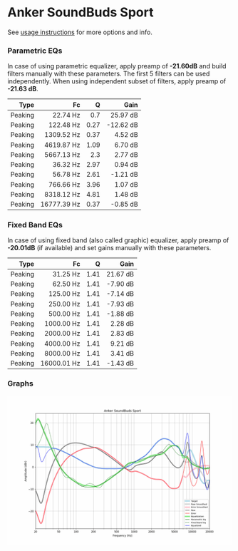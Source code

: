 # Anker SoundBuds Sport
See [usage instructions](https://github.com/jaakkopasanen/AutoEq#usage) for more options and info.

### Parametric EQs
In case of using parametric equalizer, apply preamp of **-21.60dB** and build filters manually
with these parameters. The first 5 filters can be used independently.
When using independent subset of filters, apply preamp of **-21.63 dB**.

| Type    | Fc          |    Q | Gain      |
|--------:|------------:|-----:|----------:|
| Peaking | 22.74 Hz    | 0.7  | 25.97 dB  |
| Peaking | 122.48 Hz   | 0.27 | -12.62 dB |
| Peaking | 1309.52 Hz  | 0.37 | 4.52 dB   |
| Peaking | 4619.87 Hz  | 1.09 | 6.70 dB   |
| Peaking | 5667.13 Hz  | 2.3  | 2.77 dB   |
| Peaking | 36.32 Hz    | 2.97 | 0.94 dB   |
| Peaking | 56.78 Hz    | 2.61 | -1.21 dB  |
| Peaking | 766.66 Hz   | 3.96 | 1.07 dB   |
| Peaking | 8318.12 Hz  | 4.81 | 1.48 dB   |
| Peaking | 16777.39 Hz | 0.37 | -0.85 dB  |

### Fixed Band EQs
In case of using fixed band (also called graphic) equalizer, apply preamp of **-20.01dB**
(if available) and set gains manually with these parameters.

| Type    | Fc          |    Q | Gain     |
|--------:|------------:|-----:|---------:|
| Peaking | 31.25 Hz    | 1.41 | 21.67 dB |
| Peaking | 62.50 Hz    | 1.41 | -7.90 dB |
| Peaking | 125.00 Hz   | 1.41 | -7.14 dB |
| Peaking | 250.00 Hz   | 1.41 | -7.93 dB |
| Peaking | 500.00 Hz   | 1.41 | -1.88 dB |
| Peaking | 1000.00 Hz  | 1.41 | 2.28 dB  |
| Peaking | 2000.00 Hz  | 1.41 | 2.83 dB  |
| Peaking | 4000.00 Hz  | 1.41 | 9.21 dB  |
| Peaking | 8000.00 Hz  | 1.41 | 3.41 dB  |
| Peaking | 16000.01 Hz | 1.41 | -1.43 dB |

### Graphs
![](./Anker%20SoundBuds%20Sport.png)
